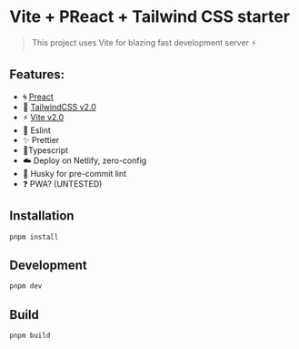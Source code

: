# Vite + PReact + Tailwind CSS starter

> This project uses Vite for blazing fast development server ⚡

## Features:

- 🌀 [Preact](https://preactjs.com)
- 🎨 [TailwindCSS v2.0](https://blog.tailwindcss.com/tailwindcss-v2)
- ⚡ [Vite v2.0](https://github.com/vitejs/vite)
- 📝 Eslint
- ✨ Prettier
- 🔱Typescript
- ☁️ Deploy on Netlify, zero-config
- 🐺 Husky for pre-commit lint
- ❓ PWA? (UNTESTED)

## Installation

```sh
pnpm install
```

## Development

```sh
pnpm dev
```

## Build

```sh
pnpm build
```
